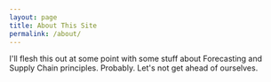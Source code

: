 ```yaml
---
layout: page
title: About This Site
permalink: /about/
---
```


<!-- This website is powered by **[fastpages](https://github.com/fastai/fastpages)** [^1].



[^1]:a blogging platform that natively supports Jupyter notebooks in addition to other formats. -->

I'll flesh this out at some point with some stuff about Forecasting and Supply Chain principles. Probably. Let's not get ahead of ourselves. 